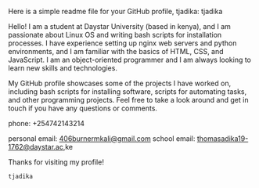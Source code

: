  Here is a simple readme file for your GitHub profile, tjadika:
tjadika

Hello! I am a student at Daystar University (based in kenya), and I am passionate about Linux OS and writing bash scripts for installation processes. I have experience setting up nginx web servers and python environments, and I am familiar with the basics of HTML, CSS, and JavaScript. I am an object-oriented programmer and I am always looking to learn new skills and technologies.

My GitHub profile showcases some of the projects I have worked on, including bash scripts for installing software, scripts for automating tasks, and other programming projects. Feel free to take a look around and get in touch if you have any questions or comments. 

phone: +254742143214 

personal email: 406burnermkali@gmail.com
school email: thomasadika19-1762@daystar.ac,ke

Thanks for visiting my profile!

    tjadika
